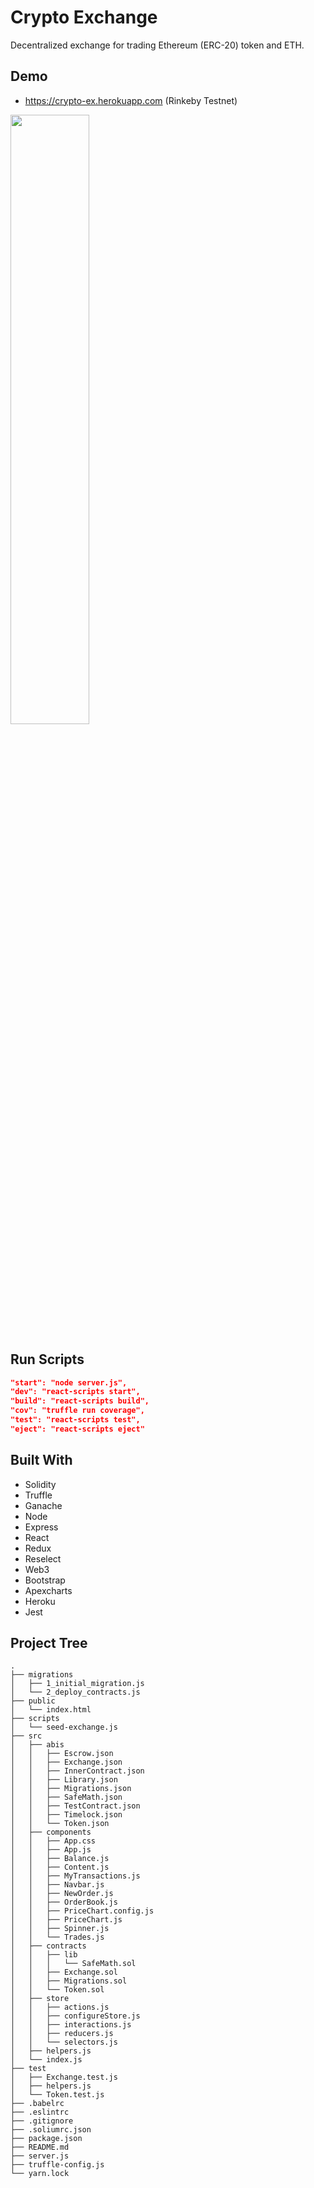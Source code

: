 # Crypto Exchange

Decentralized exchange for trading Ethereum (ERC-20) token and ETH. 

## Demo

* https://crypto-ex.herokuapp.com (Rinkeby Testnet)

<img src="https://i.ibb.co/BZXw5Mn/Screen-Shot-2020-07-07-at-18-25-44.png" width="50%">

## Run Scripts
```json
"start": "node server.js",
"dev": "react-scripts start",
"build": "react-scripts build",
"cov": "truffle run coverage",
"test": "react-scripts test",
"eject": "react-scripts eject"
```

## Built With
* Solidity
* Truffle
* Ganache 
* Node
* Express
* React
* Redux
* Reselect
* Web3
* Bootstrap
* Apexcharts
* Heroku
* Jest

## Project Tree
```
.
├── migrations
│   ├── 1_initial_migration.js
│   └── 2_deploy_contracts.js
├── public
│   └── index.html
├── scripts
│   └── seed-exchange.js
├── src
│   ├── abis
│   │   ├── Escrow.json
│   │   ├── Exchange.json
│   │   ├── InnerContract.json
│   │   ├── Library.json
│   │   ├── Migrations.json
│   │   ├── SafeMath.json
│   │   ├── TestContract.json
│   │   ├── Timelock.json
│   │   └── Token.json
│   ├── components
│   │   ├── App.css
│   │   ├── App.js
│   │   ├── Balance.js
│   │   ├── Content.js
│   │   ├── MyTransactions.js
│   │   ├── Navbar.js
│   │   ├── NewOrder.js
│   │   ├── OrderBook.js
│   │   ├── PriceChart.config.js
│   │   ├── PriceChart.js
│   │   ├── Spinner.js
│   │   └── Trades.js
│   ├── contracts
│   │   ├── lib
│   │   │   └── SafeMath.sol
│   │   ├── Exchange.sol
│   │   ├── Migrations.sol
│   │   └── Token.sol
│   ├── store
│   │   ├── actions.js
│   │   ├── configureStore.js
│   │   ├── interactions.js
│   │   ├── reducers.js
│   │   └── selectors.js
│   ├── helpers.js
│   └── index.js
├── test
│   ├── Exchange.test.js
│   ├── helpers.js
│   └── Token.test.js
├── .babelrc
├── .eslintrc
├── .gitignore
├── .soliumrc.json
├── package.json
├── README.md
├── server.js
├── truffle-config.js
└── yarn.lock
```
